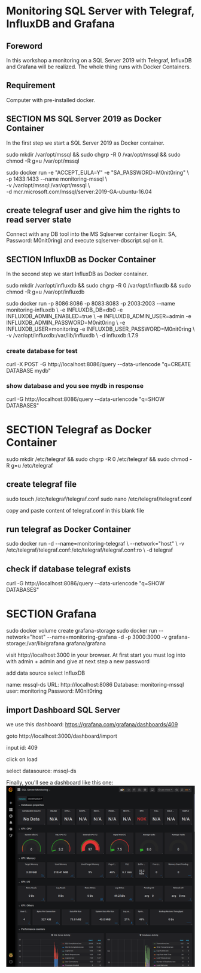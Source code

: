 # Monitoring SQL Server with Telegraf, InfluxDB and Grafana
## Foreword
In this workshop a monitoring on a SQL Server 2019 with Telegraf, InfluxDB and Grafana will be realized. The whole thing runs with Docker Containers.

## Requirement
Computer with pre-installed docker. 

## SECTION MS SQL Server 2019 as Docker Container
In the first step we start a SQL Server 2019 as Docker container.

sudo mkdir /var/opt/mssql && sudo chgrp -R 0 /var/opt/mssql && sudo chmod -R g=u /var/opt/mssql

sudo docker run -e "ACCEPT_EULA=Y" -e "SA_PASSWORD=M0nit0ring" \\\
   -p 1433:1433 --name monitoring-mssql \\\
   -v /var/opt/mssql:/var/opt/mssql \\\
   -d mcr.microsoft.com/mssql/server:2019-GA-ubuntu-16.04

## create telegraf user and give him the rights to read server state
Connect with any DB tool into the MS Sqlserver container (Login: SA, Password: M0nit0ring) and execute sqlserver-dbscript.sql on it.

## SECTION InfluxDB as Docker Container
In the second step we start InfluxDB as Docker container.

sudo mkdir /var/opt/influxdb && sudo chgrp -R 0 /var/opt/influxdb && sudo chmod -R g=u /var/opt/influxdb

sudo docker run -p 8086:8086 -p 8083:8083 -p 2003:2003 --name monitoring-influxdb \\
      -e INFLUXDB_DB=db0 -e INFLUXDB_ADMIN_ENABLED=true \\
      -e INFLUXDB_ADMIN_USER=admin -e INFLUXDB_ADMIN_PASSWORD=M0nit0ring \\
      -e INFLUXDB_USER=monitoring -e INFLUXDB_USER_PASSWORD=M0nit0ring \\
      -v /var/opt/influxdb:/var/lib/influxdb \\
      -d influxdb:1.7.9 

### create database for test

curl -X POST -G http://localhost:8086/query --data-urlencode "q=CREATE DATABASE mydb"

### show database and you see mydb in response

curl -G http://localhost:8086/query --data-urlencode "q=SHOW DATABASES"

# SECTION Telegraf as Docker Container

sudo mkdir /etc/telegraf && sudo chgrp -R 0 /etc/telegraf && sudo chmod -R g=u /etc/telegraf

## create telegraf file

sudo touch /etc/telegraf/telegraf.conf
sudo nano /etc/telegraf/telegraf.conf

copy and paste content of telegraf.conf in this blank file

## run telegraf as Docker Container

sudo docker run -d --name=monitoring-telegraf \\
      --network="host" \\
      -v /etc/telegraf/telegraf.conf:/etc/telegraf/telegraf.conf:ro \\
      -d telegraf

## check if database telegraf exists

curl -G http://localhost:8086/query --data-urlencode "q=SHOW DATABASES"

# SECTION Grafana

sudo docker volume create grafana-storage
sudo docker run --network="host" --name=monitoring-grafana -d -p 3000:3000 -v grafana-storage:/var/lib/grafana grafana/grafana

visit http://localhost:3000 in your browser. At first start you must log into with admin + admin and give at next step a new password

add data source 
select InfluxDB

name: mssql-ds
URL: http://localhost:8086
Database: monitoring-mssql
user: monitoring
Password: M0nit0ring


## import Dashboard SQL Server
we use this dashboard: https://grafana.com/grafana/dashboards/409

goto http://localhost:3000/dashboard/import

input id: 409

click on load

select datasource: mssql-ds

Finally, you'll see a dashboard like this one:
![Grafana MS SQLServer Dashboard](https://github.com/development-plate/lab-monitoring-sqlserver-telegraf-influxdb-grafana/blob/master/SQLServer_Monitoring.png)
